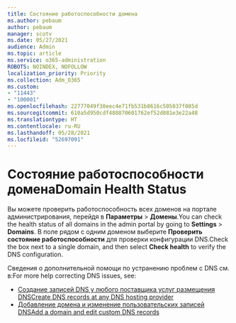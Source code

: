 ```yaml
---
title: Состояние работоспособности домена
ms.author: pebaum
author: pebaum
manager: scotv
ms.date: 05/27/2021
audience: Admin
ms.topic: article
ms.service: o365-administration
ROBOTS: NOINDEX, NOFOLLOW
localization_priority: Priority
ms.collection: Adm_O365
ms.custom:
- "11443"
- "100001"
ms.openlocfilehash: 22777049f38eec4e71fb531b8616c505037f085d
ms.sourcegitcommit: 610a5d950cdf488870601762ef52d881e3e22a48
ms.translationtype: HT
ms.contentlocale: ru-RU
ms.lasthandoff: 05/28/2021
ms.locfileid: "52697091"
---
```

# <a name="domain-health-status"></a><span data-ttu-id="f0e5b-102">Состояние работоспособности домена</span><span class="sxs-lookup"><span data-stu-id="f0e5b-102">Domain Health Status</span></span>

<span data-ttu-id="f0e5b-103">Вы можете проверить работоспособность всех доменов на портале администрирования, перейдя в **Параметры** > **Домены**.</span><span class="sxs-lookup"><span data-stu-id="f0e5b-103">You can check the health status of all domains in the admin portal by going to **Settings** > **Domains**.</span></span>
<span data-ttu-id="f0e5b-104">В поле рядом с одним доменом выберите **Проверить состояние работоспособности** для проверки конфигурации DNS.</span><span class="sxs-lookup"><span data-stu-id="f0e5b-104">Check the box next to a single domain, and then select **Check health** to verify the DNS configuration.</span></span>

<span data-ttu-id="f0e5b-105">Сведения о дополнительной помощи по устранению проблем с DNS см. в:</span><span class="sxs-lookup"><span data-stu-id="f0e5b-105">For more help correcting DNS issues, see:</span></span>

- [<span data-ttu-id="f0e5b-106">Создание записей DNS у любого поставщика услуг размещения DNS</span><span class="sxs-lookup"><span data-stu-id="f0e5b-106">Create DNS records at any DNS hosting provider</span></span>](/microsoft-365/admin/get-help-with-domains/create-dns-records-at-any-dns-hosting-provider)
- [<span data-ttu-id="f0e5b-107">Добавление домена и изменение пользовательских записей DNS</span><span class="sxs-lookup"><span data-stu-id="f0e5b-107">Add a domain and edit custom DNS records</span></span>](/microsoft-365/admin/setup/add-domain)